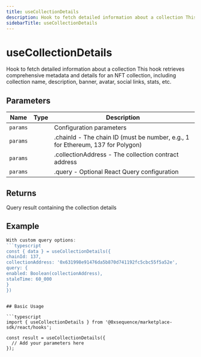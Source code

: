 ```yaml
---
title: useCollectionDetails
description: Hook to fetch detailed information about a collection This hook retrieves comprehensive metadata and details for an NFT collection, including collection name, description, banner, avatar, social links, stats, etc.
sidebarTitle: useCollectionDetails
---
```


# useCollectionDetails

Hook to fetch detailed information about a collection This hook retrieves comprehensive metadata and details for an NFT collection, including collection name, description, banner, avatar, social links, stats, etc.

## Parameters

| Name | Type | Description |
|------|------|-------------|
| `params` |  | Configuration parameters |
| `params` |  | .chainId - The chain ID (must be number, e.g., 1 for Ethereum, 137 for Polygon) |
| `params` |  | .collectionAddress - The collection contract address |
| `params` |  | .query - Optional React Query configuration |

## Returns

Query result containing the collection details

## Example

```typescript
With custom query options:
```typescript
const { data } = useCollectionDetails({
chainId: 137,
collectionAddress: '0x631998e91476da5b870d741192fc5cbc55f5a52e',
query: {
enabled: Boolean(collectionAddress),
staleTime: 60_000
}
})
```
```

## Basic Usage

```typescript
import { useCollectionDetails } from '@0xsequence/marketplace-sdk/react/hooks';

const result = useCollectionDetails({
  // Add your parameters here
});
```


